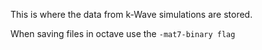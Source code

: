 This is where the data from k-Wave simulations are stored.

When saving files in octave use the `-mat7-binary flag`
